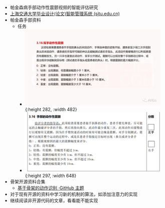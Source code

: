 - 帕金森病手部动作性震颤视频的智能评估研究
- [上海交通大学毕业设计(论文)智能管理系统 (sjtu.edu.cn)](https://bysj.jwc.sjtu.edu.cn/Main/Main.aspx?sid=Zo1p1drFhVMZBqUvqUEKzA....&screen=ANxe/Bvj1LRU3NX2Kltqbg....)
- 帕金森手部资料
	- 任务
		- ![image.png](../assets/image_1698911651752_0.png){:height 282, :width 482}
		- ![image.png](../assets/image_1698977207517_0.png){:height 297, :width 648}
- 骨架开源资料合集
	- [基于骨架的动作识别 ·GitHub 主题](https://github.com/topics/skeleton-based-action-recognition)
- 对于现有开源的资料中学习新的机制的算法，如添加注意力的实现
- 继续阅读非开源代码的文章，看看能不能实现